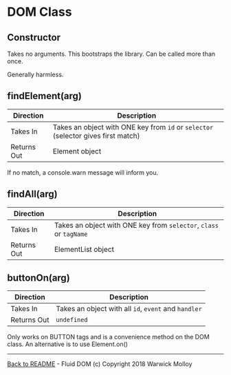 # DOM Class
## Constructor
Takes no arguments. This bootstraps the library. Can be called
more than once.

Generally harmless.

## findElement(arg)
|Direction|Description|
|-----|--------|
|  Takes In  | Takes an object with ONE key from `id` or `selector`   (selector gives first match) |
| Returns Out| Element object |

If no match, a console.warn message will inform you.

## findAll(arg)
|Direction|Description|
|-----|--------|
|  Takes In  | Takes an object with ONE key from `selector`, `class` or `tagName` |
| Returns Out| ElementList object |


##  buttonOn(arg)
|Direction|Description|
|-----|--------|
|  Takes In  | Takes an object with all `id`, `event` and `handler` |
| Returns Out| `undefined` |

Only works on BUTTON tags and is a convenience method
on the DOM class. An alternative is to use Element.on()

----
[Back to README](./README.md) - Fluid DOM (c) Copyright 2018 Warwick Molloy
